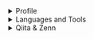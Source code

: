 <details><summary>Profile</summary><div>
  
## Profile
![](https://komarev.com/ghpvc/?username=enumura1&color=blue)

I like front-end development and 3DCG modeling.

<p> 
  <img  alt="github stats"  height="180px" 
    src="https://git-hub-readme-stats-clone-six.vercel.app/api?username=enumura1&count_private=true&theme=react&show_icons=true&hide_border=true" />
</p>
</div></details>


<details><summary>Languages and Tools</summary><div>

## Languages and Tools:
[![My Skills](https://skillicons.dev/icons?i=html,css,js,ts,threejs,materialui,react,blender)](https://skillicons.dev)

## NOW TRAINING
[![My Skills](https://skillicons.dev/icons?i=react,blender)](https://skillicons.dev)
</div></details>

<details><summary>Qiita & Zenn</summary><div>

## Qiita & Zenn
[![My Qiita posts](https://qiita-badge.apiapi.app/s/enumura1/posts.svg)](http://qiita.com/enumura1)
[![My Qiita contributions](https://qiita-badge.apiapi.app/s/enumura1/contributions.svg)](http://qiita.com/enumura1)

</div>

<div>
  
  [![Likes](https://badgen.org/img/zenn/enumura/likes?style=plastic)](https://zenn.dev/enumura)
  [![Articles](https://badgen.org/img/zenn/enumura/articles?style=flat)](https://zenn.dev/enumura)
  
</div>

</details>
